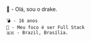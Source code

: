 🎈 - Olá, sou o drake.

```
💣 - 16 anos
💼 - Meu foco é ser Full Stack
🇧🇷 - Brazil, Brasília.
```

<!--
**drakemods/DrakeMods** is a ✨ _special_ ✨ repository because its `README.md` (this file) appears on your GitHub profile.

Here are some ideas to get you started:

- 🔭 I’m currently working on ...
- 🌱 I’m currently learning ...
- 👯 I’m looking to collaborate on ...
- 🤔 I’m looking for help with ...
- 💬 Ask me about ...
- 📫 How to reach me: ...
- 😄 Pronouns: ...
- ⚡ Fun fact: ...
-->
